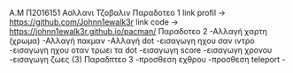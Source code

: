 A.M Π2016151
Ασλλανι Τζοβαλιν
Παραδοτεο 1
link profil -> https://github.com/Johnn1ewalk3r
link code -> https://johnn1ewalk3r.github.io/pacman/
Παραδοτεο 2 
      -Αλλαγή χαρτη (χρωμα)
      -Αλλαγή πακμαν 
      -Αλλαγή dot
      -εισαγωγη ηχου σαν ιντρο
      -εισαγωγη ηχου οταν τρωει τα dot
      -εισαγωγη score
      -εισαγωγη χρονου
      -εισαγωγη ζωες (3)
Παραδπτεο 3
      -προσθεση εχθρου
      -προσθεση teleport
      -
      
      
